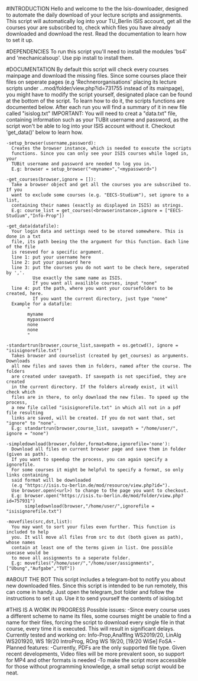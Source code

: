 #INTRODUCTION
  Hello and welcome to the the Isis-downloader, designed to automate the daily
  download of your lecture scripts and assignments. This script will automatically
  log into your TU_Berlin ISIS account, get all the courses your are subscribed to,
  check which files you have already downloaded and download the rest. Read the
  documentation to learn how to set it up.


#DEPENDENCIES
  To run this script you'll need to install the modules 'bs4' and 'mechanicalsoup'.
  Use pip install <module> to install them.


#DOCUMENTATION
  By default this script will check every courses mainpage and download the missing
  files. Since some courses place their files on seperate pages
  (e.g 'Rechnerorganisations' placing its lecture scripts under
  ...mod/folder/view.php?id=731755 instead of its mainpage), you might have to
  modify the script yourself, designated place can be found at the bottom of the
  script. To learn how to do it, the scripts functions are documented below.
  After each run you will find a summary of it in new file called "isislog.txt"
  IMPORTANT: You will need to creat a "data.txt" file, containing information
  such as your TUBit username and password, as the script won't be able to
  log into your ISIS account without it. Checkout 'get_data()' below to learn how.

    -setup_browser(username,password):
      Creates the browser instance, which is needed to execute the scripts
      functions. Since you can only see your ISIS courses while loged in, your
      TUBit username and password are needed to log you in.
      E.g: browser = setup_browser("<myname>","<mypassword>")

    -get_courses(browser,ignore = []):
      Take a browser object and get all the courses you are subscribed to. If you
      want to exclude some courses (e.g. "EECS-Studium"), set ignore to a list,
      containing their names (exactly as displayed in ISIS) as strings.
      E.g: course_list = get_courses(<browserinstance>,ignore = ["EECS-Studium","Info-Prop"])

    -get_data(datafile):
      Your login data and settings need to be stored somewhere. This is done in a txt
      file, its path beeing the the argument for this function. Each line of the file
      is reseved for a specific argument.
      line 1: put your username here
      line 2: put your password here
      line 3: put the courses you do not want to be check here, seperated by ','.
              Use exactly the same name as ISIS.
              If you want all availible courses, input "none"
      line 4: put the path, where you want your coursefolders to be created, here.
              If you want the current directory, just type "none"
      Example for a datafile:
            "
            myname
            mypassword
            none
            none
            "

    -standartrun(browser,course_list,savepath = os.getcwd(), ignore = "isisignorefile.txt")
      Takes browser and courselist (created by get_courses) as arguments. Downloads
      all new files and saves them in folders, named after the course. The folders
      are created under savepath. If savepath is not specified, they are created
      in the current directory. If the folders already exist, it will check which
      files are in there, to only download the new files. To speed up the process,
      a new file called "isisignorefile.txt" in which all not in a pdf file resulting
      links are saved, will be created. If you do not want that, set "ignore" to "none".
      E.g: standartrun(browser,course_list, savepath = "/home/user/", ignore = "none")

    -simpledownload(browser,folder,format=None,ignorefile='none'):
      Download all files on current browser page and save them in folder (given as path).
      If you want to speedup the process, you can again specify a ignorefile.
      For some courses it might be helpful to specify a format, so only links containing
      said format will be downloaded
      (e.g "https://isis.tu-berlin.de/mod/resource/view.php?id=").
      Use browser.open(<url>) to change to the page you want to checkout.
      E.g: browser.open("https://isis.tu-berlin.de/mod/folder/view.php?id=757931")
           simpledownload(browser,"/home/user/",ignorefile = "isisignorefile.txt")

    -movefiles(src,dst,list):
      You may want to sort your files even further. This function is included to help
      you. It will move all files from src to dst (both given as path), whose names
      contain at least one of the terms given in list. One possible usecase would be
      to move all assignments to a seperate folder.
      E.g: movefiles("/home/user/","/home/user/assignments",["Übung","Aufgabe","TUT"])


#ABOUT THE BOT
  This script includes a telegram-bot to notify you about new downloaded files.
  Since this script is intended to be run remotely, this can come in handy.
  Just open the telegram_bot folder and follow the instructions to set it up.
  Use it to send yourself the contents of isislog.txt


#THIS IS A WORK IN PROGRESS
  Possible issues:
    -Since every course uses a different scheme to name its files, some courses
    might be unable to find a name for their files, forcing the script to download
    every single file in that course, every time it is executed. This will result
    in significant delays.
    Currently tested and working on:
    Info-Prop,Ana1fIng WS2019/20, LinAlg WS201920, WS 19/20 IntroProg, ROrg WS 19/20, [19/20 WiSe] FoSA
  -Planned features:
    -Currently, PDFs are the only supported file type. Given recent developments,
    Video files will be more prevalent soon, so support for MP4 and other formats
    is needed
    -To make the script more accessible for those without programming knowledge,
    a small setup script would be neat.
